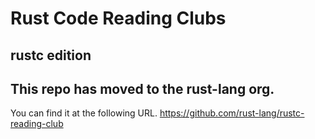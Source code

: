 # Rust Code Reading Clubs

## rustc edition


## This repo has moved to the rust-lang org.

You can find it at the following URL.
https://github.com/rust-lang/rustc-reading-club
